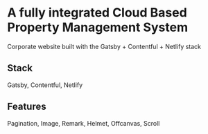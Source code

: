 # A fully integrated Cloud Based Property Management System

Corporate website built with the Gatsby + Contentful + Netlify stack

## Stack

Gatsby, Contentful, Netlify

## Features

Pagination, Image, Remark, Helmet, Offcanvas, Scroll
